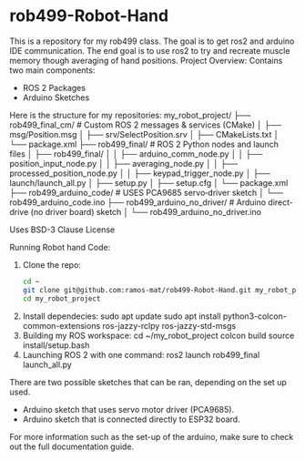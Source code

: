 # rob499-Robot-Hand
This is a repository for my rob499 class. The goal is to get ros2 and arduino IDE communication. The end goal is to use ros2 to try and recreate muscle memory though averaging of hand positions.
Project Overview:
Contains two main components:
- ROS 2 Packages
- Arduino Sketches
  
Here is the structure for my repositories:
my_robot_project/
├── rob499_final_cm/ # Custom ROS 2 messages & services (CMake)
│ ├── msg/Position.msg
│ ├── srv/SelectPosition.srv
│ ├── CMakeLists.txt
│ └── package.xml
├── rob499_final/ # ROS 2 Python nodes and launch files
│ ├── rob499_final/
│ │ ├── arduino_comm_node.py
│ │ ├── position_input_node.py
│ │ ├── averaging_node.py
│ │ ├── processed_position_node.py
│ │ ├── keypad_trigger_node.py
│ ├── launch/launch_all.py
│ ├── setup.py
│ ├── setup.cfg
│ └── package.xml
├── rob499_arduino_code/ # USES PCA9685 servo‐driver sketch
│ └── rob499_arduino_code.ino
├── rob499_arduino_no_driver/ # Arduino direct‐drive (no driver board) sketch
│ └── rob499_arduino_no_driver.ino

Uses BSD-3 Clause License

Running Robot hand Code:
1. Clone the repo:
   ```bash
   cd ~
   git clone git@github.com:ramos-mat/rob499-Robot-Hand.git my_robot_project
   cd my_robot_project
2. Install dependecies:
   sudo apt update
   sudo apt install python3-colcon-common-extensions ros-jazzy-rclpy ros-jazzy-std-msgs
3. Building my ROS workspace:
   cd ~/my_robot_project
   colcon build
   source install/setup.bash
4. Launching ROS 2 with one command:
   ros2 launch rob499_final launch_all.py


There are two possible sketches that can be ran, depending on the set up used.
- Arduino sketch that uses servo motor driver (PCA9685).
- Arduino sketch that is connected directly to ESP32 board.

For more information such as the set-up of the arduino, make sure to check out the full documentation guide.
